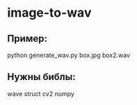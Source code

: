 # image-to-wav
## Пример:
python generate_wav.py box.jpg box2.wav
## Нужны библы:
wave
struct
cv2
numpy
